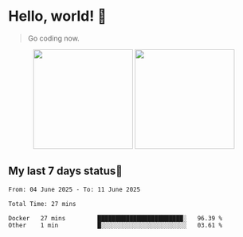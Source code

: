 # Hello, world! 🥰
> Go coding now.

<div align="center">
<div><img src="https://github-readme-stats.vercel.app/api?username=Xrondev&count_private=true" height="200px"/> <img src="https://github-readme-stats.vercel.app/api/top-langs/?username=Xrondev" height="200px"/></div>
</div>
<div align="center"></div>  

## My last 7 days status🧐

<!--START_SECTION:waka-->

```txt
From: 04 June 2025 - To: 11 June 2025

Total Time: 27 mins

Docker   27 mins         ████████████████████████░   96.39 %
Other    1 min           █░░░░░░░░░░░░░░░░░░░░░░░░   03.61 %
```

<!--END_SECTION:waka-->
